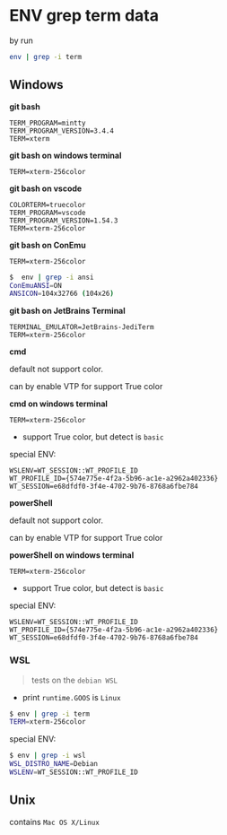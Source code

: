 # ENV grep term data

by run

```bash
env | grep -i term
```

## Windows

**git bash**

```text
TERM_PROGRAM=mintty
TERM_PROGRAM_VERSION=3.4.4
TERM=xterm
```

**git bash on windows terminal**

```text
TERM=xterm-256color
```

**git bash on vscode**

```text
COLORTERM=truecolor
TERM_PROGRAM=vscode
TERM_PROGRAM_VERSION=1.54.3
TERM=xterm-256color
```

**git bash on ConEmu**

```text
TERM=xterm-256color
```

```bash
$  env | grep -i ansi
ConEmuANSI=ON
ANSICON=104x32766 (104x26)
```

**git bash on JetBrains Terminal**

```text
TERMINAL_EMULATOR=JetBrains-JediTerm
TERM=xterm-256color
```

**cmd**

default not support color.

can by enable VTP for support True color

**cmd on windows terminal**

```text
TERM=xterm-256color
```

- support True color, but detect is `basic`

special ENV:

```text
WSLENV=WT_SESSION::WT_PROFILE_ID
WT_PROFILE_ID={574e775e-4f2a-5b96-ac1e-a2962a402336}
WT_SESSION=e68dfdf0-3f4e-4702-9b76-8768a6fbe784
```

**powerShell**

default not support color.

can by enable VTP for support True color

**powerShell on windows terminal**

```text
TERM=xterm-256color
```

- support True color, but detect is `basic`

special ENV:

```text
WSLENV=WT_SESSION::WT_PROFILE_ID
WT_PROFILE_ID={574e775e-4f2a-5b96-ac1e-a2962a402336}
WT_SESSION=e68dfdf0-3f4e-4702-9b76-8768a6fbe784
```

### WSL

> tests on the `debian WSL`

- print `runtime.GOOS` is `Linux`

```bash
$ env | grep -i term
TERM=xterm-256color
```

special ENV:

```bash
$ env | grep -i wsl
WSL_DISTRO_NAME=Debian
WSLENV=WT_SESSION::WT_PROFILE_ID
```

## Unix

contains `Mac OS X/Linux`

